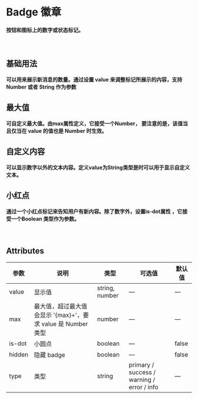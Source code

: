 <script setup>
import demo1 from './demo1.vue';
import demo2 from './demo2.vue';
import demo3 from './demo3.vue';
import demo4 from './demo4.vue';
import preview from '@/components/preview.vue';
</script>

# Badge 徽章

#### 按钮和图标上的数字或状态标记。

<br/>

## 基础用法
#### 可以用来展示新消息的数量。通过设置 value 来调整标记所展示的内容，支持 Number 或者 String 作为参数
<div class="source">
  <demo1/>
</div>
<preview compName="badge" demoName="demo1"/>


## 最大值
#### 可自定义最大值。由max属性定义，它接受一个Number， 要注意的是，该值当且仅当在 value 的值也是 Number 时生效。
<div class="source">
  <demo2/>
</div>
<preview compName="badge" demoName="demo2"/>


## 自定义内容
#### 可以显示数字以外的文本内容。定义value为String类型是时可以用于显示自定义文本。
<div class="source">
  <demo3/>
</div>
<preview compName="badge" demoName="demo3"/>


## 小红点
#### 通过一个小红点标记来告知用户有新内容。除了数字外，设置is-dot属性 ，它接受一个Boolean 类型作为参数。
<div class="source">
  <demo4/>
</div>
<preview compName="badge" demoName="demo4"/>

<br/>

## Attributes
| 参数          | 说明            | 类型            | 可选值                 | 默认值   |
|------------- |---------------- |---------------- |---------------------- |-------- |
| value        | 显示值           | string, number  |          —            |    —    |
| max          | 最大值，超过最大值会显示 '{max}+'，要求 value 是 Number 类型    | number  |         —              |     —    |
| is-dot       | 小圆点           | boolean         |         —             |  false  |
| hidden       | 隐藏 badge       | boolean         |         —             |  false  |
| type         | 类型             | string          | primary / success / warning / error / info |    —    |

<br/>